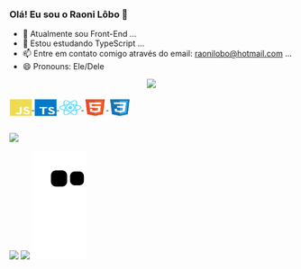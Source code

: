 ### Olá! Eu sou o Raoni Lôbo 👋


- 🔭 Atualmente sou Front-End ...
- 🌱 Estou estudando TypeScript ...
- 📫 Entre em contato comigo através do email: raonilobo@hotmail.com ...
- 😄 Pronouns: Ele/Dele

<div align="center">
  <a href="https://github.com/raonilobo">
  <img height="180em" src="https://github-readme-stats.vercel.app/api?username=raonilobo&show_icons=true&theme=dark&include_all_commits=true&count_private=true"/>
</div>

<div style="display: inline_block"><br>
  <img align="center" alt="Rao-Js" height="30" width="40" src="https://raw.githubusercontent.com/devicons/devicon/master/icons/javascript/javascript-plain.svg">
  <img align="center" alt="Rao-Ts" height="30" width="40" src="https://raw.githubusercontent.com/devicons/devicon/master/icons/typescript/typescript-plain.svg">
  <img align="center" alt="Rao-React" height="30" width="40" src="https://raw.githubusercontent.com/devicons/devicon/master/icons/react/react-original.svg">
  <img align="center" alt="Rao-HTML" height="30" width="40" src="https://raw.githubusercontent.com/devicons/devicon/master/icons/html5/html5-original.svg">
  <img align="center" alt="Rao-CSS" height="30" width="40" src="https://raw.githubusercontent.com/devicons/devicon/master/icons/css3/css3-original.svg">

  
  ##
  
  <div> 
  <a href="https://www.instagram.com/loboraoni/" target="_blank"><img src="https://img.shields.io/badge/-Instagram-%23E4405F?style=for-the-badge&logo=instagram&logoColor=white" target="_blank"></a>
 
  <a href = "mailto:raonibastoslobo@gmail.com"><img src="https://img.shields.io/badge/-Gmail-%23333?style=for-the-badge&logo=gmail&logoColor=white" target="_blank"></a>
  <a href="https://https://www.linkedin.com/in/raoni-l%C3%B4bo-4b0451115/" target="_blank"><img src="https://img.shields.io/badge/-LinkedIn-%230077B5?style=for-the-badge&logo=linkedin&logoColor=white" target="_blank"></a> 
  ![Snake animation](https://github.com/rafaballerini/rafaballerini/blob/output/github-contribution-grid-snake.svg)
 
</div>

